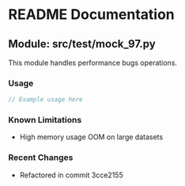 # README Documentation

## Module: src/test/mock_97.py

This module handles performance bugs operations.

### Usage

```java
// Example usage here
```

### Known Limitations

- High memory usage OOM on large datasets

### Recent Changes

- Refactored in commit 3cce2155
